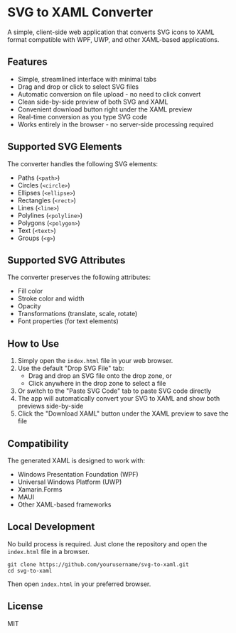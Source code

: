 # SVG to XAML Converter

A simple, client-side web application that converts SVG icons to XAML format compatible with WPF, UWP, and other XAML-based applications.

## Features

- Simple, streamlined interface with minimal tabs
- Drag and drop or click to select SVG files
- Automatic conversion on file upload - no need to click convert
- Clean side-by-side preview of both SVG and XAML
- Convenient download button right under the XAML preview
- Real-time conversion as you type SVG code
- Works entirely in the browser - no server-side processing required

## Supported SVG Elements

The converter handles the following SVG elements:

- Paths (`<path>`)
- Circles (`<circle>`)
- Ellipses (`<ellipse>`)
- Rectangles (`<rect>`)
- Lines (`<line>`)
- Polylines (`<polyline>`)
- Polygons (`<polygon>`)
- Text (`<text>`)
- Groups (`<g>`)

## Supported SVG Attributes

The converter preserves the following attributes:

- Fill color
- Stroke color and width
- Opacity
- Transformations (translate, scale, rotate)
- Font properties (for text elements)

## How to Use

1. Simply open the `index.html` file in your web browser.
2. Use the default "Drop SVG File" tab:
   - Drag and drop an SVG file onto the drop zone, or
   - Click anywhere in the drop zone to select a file
3. Or switch to the "Paste SVG Code" tab to paste SVG code directly
4. The app will automatically convert your SVG to XAML and show both previews side-by-side
5. Click the "Download XAML" button under the XAML preview to save the file

## Compatibility

The generated XAML is designed to work with:

- Windows Presentation Foundation (WPF)
- Universal Windows Platform (UWP)
- Xamarin.Forms
- MAUI
- Other XAML-based frameworks

## Local Development

No build process is required. Just clone the repository and open the `index.html` file in a browser.

```
git clone https://github.com/yourusername/svg-to-xaml.git
cd svg-to-xaml
```

Then open `index.html` in your preferred browser.

## License

MIT 
